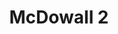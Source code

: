 ---
title: 'McDowall 2'
description: ''
credit: 'Place Holder'
style: 'French Country'
project: ''
type: 'photo'
pathToImage: '/gallery/mcdowall-2.jpg'
alt: ''
width: '2160'
height: ''
...